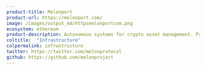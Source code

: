 ```yaml
---
product-title: Melonport
product-url: https://melonport.com/
image: /images/output_md/httpsmelonportcom.png
ecosystem: ethereum
product-description: Autonomous systems for crypto asset management. Protocol with frontend and backend hosted and executed on decentralized platforms. [Interview with Mona El Isa, Co Founder at Melonport](/melon-protocol).
coltitle:  "Infrastructure"
colpermalink: infrastructure
twitter: https://twitter.com/melonprotocol
github: https://github.com/melonproject
---
```

